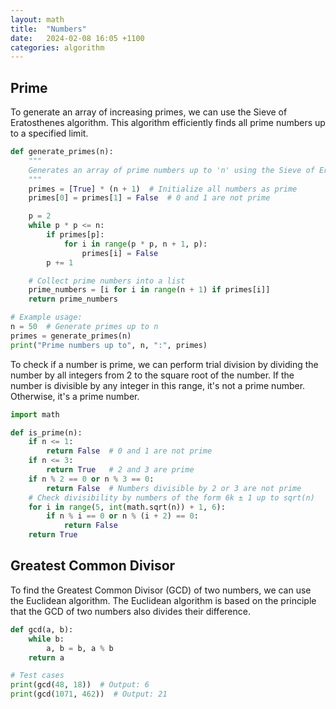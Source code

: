 ```yaml
---
layout: math
title:  "Numbers"
date:   2024-02-08 16:05 +1100
categories: algorithm
---
```


## Prime

To generate an array of increasing primes, we can use the Sieve of Eratosthenes algorithm. This algorithm efficiently finds all prime numbers up to a specified limit.

```python
def generate_primes(n):
    """
    Generates an array of prime numbers up to 'n' using the Sieve of Eratosthenes algorithm.
    """
    primes = [True] * (n + 1)  # Initialize all numbers as prime
    primes[0] = primes[1] = False  # 0 and 1 are not prime

    p = 2
    while p * p <= n:
        if primes[p]:
            for i in range(p * p, n + 1, p):
                primes[i] = False
        p += 1

    # Collect prime numbers into a list
    prime_numbers = [i for i in range(n + 1) if primes[i]]
    return prime_numbers

# Example usage:
n = 50  # Generate primes up to n
primes = generate_primes(n)
print("Prime numbers up to", n, ":", primes)
```

To check if a number is prime, we can perform trial division by dividing the number by all integers from 2 to the square root of the number. If the number is divisible by any integer in this range, it's not a prime number. Otherwise, it's a prime number.

```python
import math

def is_prime(n):
    if n <= 1:
        return False  # 0 and 1 are not prime
    if n <= 3:
        return True   # 2 and 3 are prime
    if n % 2 == 0 or n % 3 == 0:
        return False  # Numbers divisible by 2 or 3 are not prime
    # Check divisibility by numbers of the form 6k ± 1 up to sqrt(n)
    for i in range(5, int(math.sqrt(n)) + 1, 6):
        if n % i == 0 or n % (i + 2) == 0:
            return False
    return True
```

## Greatest Common Divisor

To find the Greatest Common Divisor (GCD) of two numbers, we can use the Euclidean algorithm. The Euclidean algorithm is based on the principle that the GCD of two numbers also divides their difference. 

```python
def gcd(a, b):
    while b:
        a, b = b, a % b
    return a

# Test cases
print(gcd(48, 18))  # Output: 6
print(gcd(1071, 462))  # Output: 21
```